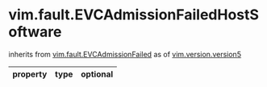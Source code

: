 vim.fault.EVCAdmissionFailedHostSoftware
========================================
inherits from [vim.fault.EVCAdmissionFailed](docs/vim.fault.EVCAdmissionFailed.md)
as of [vim.version.version5](docs/vim.version.md)

| property | type | optional |
|:---------|:-----|:---------|
